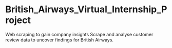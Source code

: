 # British_Airways_Virtual_Internship_Project
Web scraping to gain company insights Scrape and analyse customer review data to uncover findings for British Airways.
